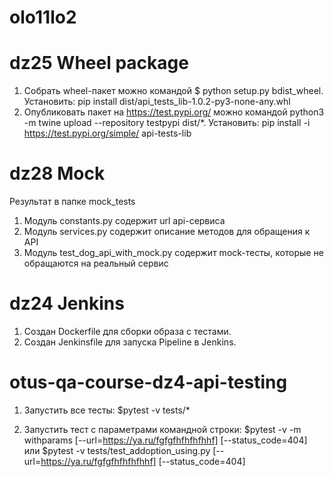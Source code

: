 # olo11lo2

# dz25 Wheel package
1) Собрать wheel-пакет можно командой $ python setup.py bdist_wheel. 
Установить: pip install dist/api_tests_lib-1.0.2-py3-none-any.whl
2) Опубликовать пакет на https://test.pypi.org/ можно командой python3 -m twine upload --repository testpypi dist/*.
Установить: pip install -i https://test.pypi.org/simple/ api-tests-lib

# dz28 Mock
Результат в папке mock_tests
1) Модуль constants.py содержит url api-сервиса
2) Модуль services.py содержит описание методов для обращения к API
3) Модуль test_dog_api_with_mock.py содержит mock-тесты, которые не обращаются на реальный сервис

# dz24 Jenkins
1) Создан Dockerfile для сборки образа с тестами.
2) Создан Jenkinsfile для запуска Pipeline в Jenkins.

# otus-qa-course-dz4-api-testing

1) Запустить все тесты: 
$pytest -v tests/*

2) Запустить тест с параметрами командной строки:
$pytest -v -m withparams [--url=https://ya.ru/fgfgfhfhfhfhhf] [--status_code=404]
или
$pytest -v tests/test_addoption_using.py [--url=https://ya.ru/fgfgfhfhfhfhhf] [--status_code=404] 
